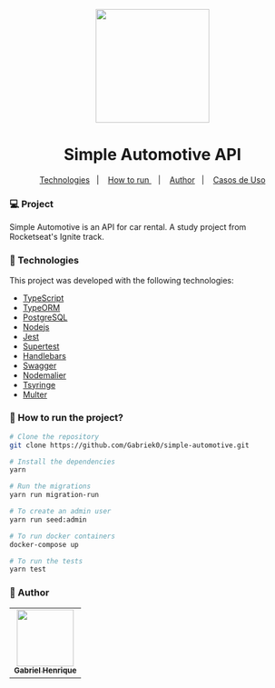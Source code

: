 <p align="center">
  <img src="https://hotemoji.com/images/dl/v/car-emoji-by-google.png" width="200">
</p>

<h1 align="center">Simple Automotive API</h1>

<div align="center">
  <a href="#nut_and_bolt-Technologies">Technologies</a>&nbsp;&nbsp;&nbsp;|&nbsp;&nbsp;&nbsp;
  <a href="#-How-to-run-the-project?">How to run </a>&nbsp;&nbsp;&nbsp;|&nbsp;&nbsp;&nbsp;
  <a href="#-Author">Author</a>&nbsp;&nbsp;&nbsp;|&nbsp;&nbsp;&nbsp;
  <a href="#casos-de-uso">Casos de Uso</a>
</div>

### :computer: Project

Simple Automotive is an API for car rental. A study project from Rocketseat's Ignite track. 

### :nut_and_bolt: Technologies

This project was developed with the following technologies:

- [TypeScript][typescript]
- [TypeORM][typeorm]
- [PostgreSQL][postgresql]
- [Nodejs][nodejs]
- [Jest][jest]
- [Supertest][supertest]
- [Handlebars][handlebars]
- [Swagger][swagger]
- [Nodemalier][nodemalier]
- [Tsyringe][tsyringe]
- [Multer][multer]

[typescript]: https://www.typescriptlang.org/
[nodejs]: https://nodejs.org/en/
[postgresql]: https://www.postgresql.org/
[typeorm]: https://typeorm.io/
[jest]: https://jestjs.io/
[supertest]: https://www.npmjs.com/package/supertest
[handlebars]: 'https://handlebarsjs.com/'
[swagger]: 'https://swagger.io/solutions/api-documentation/'
[nodemalier]: 'https://www.npmjs.com/package/nodemailer'
[tsyringe]: 'https://www.npmjs.com/package/tsyringe'
[multer]: 'https://www.npmjs.com/package/multer'

### 🤔 How to run the project?

```bash
# Clone the repository
git clone https://github.com/Gabriek0/simple-automotive.git

# Install the dependencies
yarn

# Run the migrations
yarn run migration-run

# To create an admin user
yarn run seed:admin

# To run docker containers
docker-compose up

# To run the tests
yarn test

```

### 🧑 Author

<table>
  <tr>
    <td align="center">
      <a href="https://github.com/Gabriek0">
        <img src='https://avatars.githubusercontent.com/u/89749843?v=4' width="100px;" alt=""/>
        <br />
          <sub>
            <b>Gabriel Henrique</b>
          </sub>
      </a>
    </td>

  </tr>
</table>